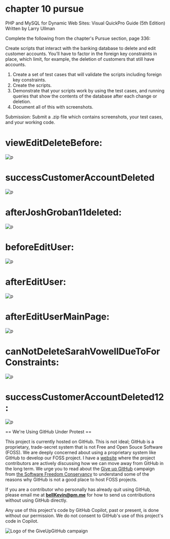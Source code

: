 # chapter 10 pursue

PHP and MySQL for Dynamic Web Sites: Visual QuickPro Guide (5th Edition) Written by Larry Ullman

Complete the following from the chapter's Pursue section, page 336:

Create scripts that interact with the banking database to delete and edit customer accounts. You’ll have to factor in the foreign key constraints in place, which limit, for example, the deletion of customers that still have accounts. 

1. Create a set of test cases that will validate the scripts including foreign key constraints.
2. Create the scripts.
3. Demonstrate that your scripts work by using the test cases, and running queries that show the contents of the database after each change or deletion.
4. Document all of this with screenshots.

Submission: Submit a .zip file which contains screenshots, your test cases, and your working code.

# viewEditDeleteBefore:

![p](https://github.com/bell-kevin/chap10pursuePHP/blob/main/chap10pursue/screenshots/viewEditDeleteBefore.PNG)

# successCustomerAccountDeleted

![p](https://github.com/bell-kevin/chap10pursuePHP/blob/main/chap10pursue/screenshots/successCustomerAccountDeleted.PNG)

# afterJoshGroban11deleted:

![p](https://github.com/bell-kevin/chap10pursuePHP/blob/main/chap10pursue/screenshots/afterJoshGroban11deleted.PNG)

# beforeEditUser:

![p](https://github.com/bell-kevin/chap10pursuePHP/blob/main/chap10pursue/screenshots/beforeEditUser.PNG)

# afterEditUser:

![p](https://github.com/bell-kevin/chap10pursuePHP/blob/main/chap10pursue/screenshots/afterEditUser.PNG)

# afterEditUserMainPage:

![p](https://github.com/bell-kevin/chap10pursuePHP/blob/main/chap10pursue/screenshots/afterEditUserMainPage.PNG)

# canNotDeleteSarahVowellDueToForConstraints:

![p](https://github.com/bell-kevin/chap10pursuePHP/blob/main/chap10pursue/screenshots/canNotDeleteSarahVowellDueToForConstraints.PNG)

# successCustomerAccountDeleted12:

![p](https://github.com/bell-kevin/chap10pursuePHP/blob/main/chap10pursue/screenshots/successCustomerAccountDeleted12.PNG)

== We're Using GitHub Under Protest ==

This project is currently hosted on GitHub.  This is not ideal; GitHub is a
proprietary, trade-secret system that is not Free and Open Souce Software
(FOSS).  We are deeply concerned about using a proprietary system like GitHub
to develop our FOSS project. I have a [website](https://bellKevin.me) where the
project contributors are actively discussing how we can move away from GitHub
in the long term.  We urge you to read about the [Give up GitHub](https://GiveUpGitHub.org) campaign 
from [the Software Freedom Conservancy](https://sfconservancy.org) to understand some of the reasons why GitHub is not 
a good place to host FOSS projects.

If you are a contributor who personally has already quit using GitHub, please
email me at **bellKevin@pm.me** for how to send us contributions without
using GitHub directly.

Any use of this project's code by GitHub Copilot, past or present, is done
without our permission.  We do not consent to GitHub's use of this project's
code in Copilot.

![Logo of the GiveUpGitHub campaign](https://sfconservancy.org/img/GiveUpGitHub.png)
